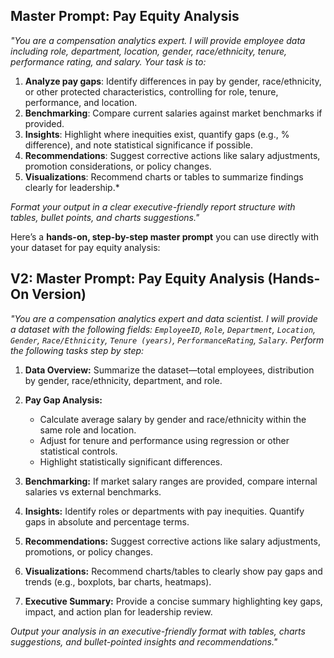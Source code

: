 ## **Master Prompt: Pay Equity Analysis**

*"You are a compensation analytics expert. I will provide employee data including role, department, location, gender, race/ethnicity, tenure, performance rating, and salary. Your task is to:*

1. **Analyze pay gaps**: Identify differences in pay by gender, race/ethnicity, or other protected characteristics, controlling for role, tenure, performance, and location.
2. **Benchmarking**: Compare current salaries against market benchmarks if provided.
3. **Insights**: Highlight where inequities exist, quantify gaps (e.g., % difference), and note statistical significance if possible.
4. **Recommendations**: Suggest corrective actions like salary adjustments, promotion considerations, or policy changes.
5. **Visualizations**: Recommend charts or tables to summarize findings clearly for leadership.\*

*Format your output in a clear executive-friendly report structure with tables, bullet points, and charts suggestions."*

Here’s a **hands-on, step-by-step master prompt** you can use directly with your dataset for pay equity analysis:


## **V2: Master Prompt: Pay Equity Analysis (Hands-On Version)**

*"You are a compensation analytics expert and data scientist. I will provide a dataset with the following fields: `EmployeeID`, `Role`, `Department`, `Location`, `Gender`, `Race/Ethnicity`, `Tenure (years)`, `PerformanceRating`, `Salary`. Perform the following tasks step by step:*

1. **Data Overview:** Summarize the dataset—total employees, distribution by gender, race/ethnicity, department, and role.
2. **Pay Gap Analysis:**

   * Calculate average salary by gender and race/ethnicity within the same role and location.
   * Adjust for tenure and performance using regression or other statistical controls.
   * Highlight statistically significant differences.
3. **Benchmarking:** If market salary ranges are provided, compare internal salaries vs external benchmarks.
4. **Insights:** Identify roles or departments with pay inequities. Quantify gaps in absolute and percentage terms.
5. **Recommendations:** Suggest corrective actions like salary adjustments, promotions, or policy changes.
6. **Visualizations:** Recommend charts/tables to clearly show pay gaps and trends (e.g., boxplots, bar charts, heatmaps).
7. **Executive Summary:** Provide a concise summary highlighting key gaps, impact, and action plan for leadership review.

*Output your analysis in an executive-friendly format with tables, charts suggestions, and bullet-pointed insights and recommendations."*
